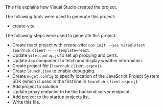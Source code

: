 This file explains how Visual Studio created the project.

The following tools were used to generate this project:
- create-vite

The following steps were used to generate this project:
- Create react project with create-vite: `npm init --yes vite@latest learnhub.client -- --template=react`.
- Update `vite.config.js` to set up proxying and certs.
- Update `App` component to fetch and display weather information.
- Create project file (`learnhub.client.esproj`).
- Create `launch.json` to enable debugging.
- Create `nuget.config` to specify location of the JavaScript Project System SDK (which is used in the first line in `learnhub.client.esproj`).
- Add project to solution.
- Update proxy endpoint to be the backend server endpoint.
- Add project to the startup projects list.
- Write this file.
